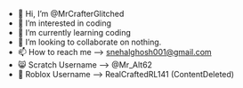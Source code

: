 - 👋 Hi, I’m @MrCrafterGlitched
- 👀 I’m interested in coding
- 🌱 I’m currently learning coding
- 💞️ I’m looking to collaborate on nothing.
- 📫 How to reach me --> snehalghosh001@gmail.com
- 😸 Scratch Username --> @Mr_Alt62
- 🎈 Roblox Username --> RealCraftedRL141 (ContentDeleted)
<!---
MrCrafterGlitched/MrCrafterGlitched is a ✨ special ✨ repository because its `README.md` (this file) appears on your GitHub profile.
You can click the Preview link to take a look at your changes.
--->
